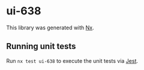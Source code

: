 # ui-638

This library was generated with [Nx](https://nx.dev).

## Running unit tests

Run `nx test ui-638` to execute the unit tests via [Jest](https://jestjs.io).
